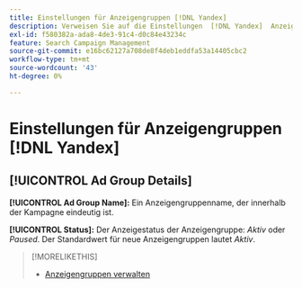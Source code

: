 ```yaml
---
title: Einstellungen für Anzeigengruppen [!DNL Yandex]
description: Verweisen Sie auf die Einstellungen  [!DNL Yandex]  Anzeigengruppen.
exl-id: f580382a-ada8-4de3-91c4-d0c84e43234c
feature: Search Campaign Management
source-git-commit: e16bc62127a708de8f4deb1eddfa53a14405cbc2
workflow-type: tm+mt
source-wordcount: '43'
ht-degree: 0%

---
```


# Einstellungen für Anzeigengruppen [!DNL Yandex]

## [!UICONTROL Ad Group Details]

**[!UICONTROL Ad Group Name]:** Ein Anzeigengruppenname, der innerhalb der Kampagne eindeutig ist.

**[!UICONTROL Status]:** Der Anzeigestatus der Anzeigengruppe: *Aktiv* oder *Paused*. Der Standardwert für neue Anzeigengruppen lautet *Aktiv*.

>[!MORELIKETHIS]
>
>* [Anzeigengruppen verwalten](/help/search-social-commerce/campaign-management/campaigns/ad-group-manage.md)
